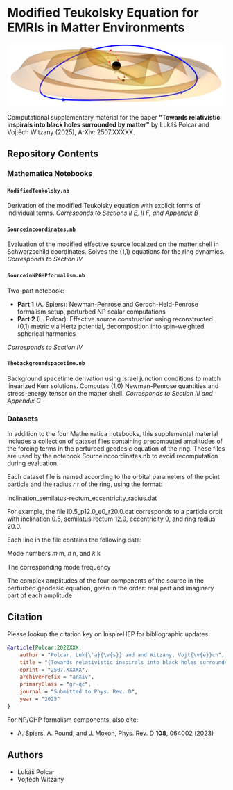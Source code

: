 # Modified Teukolsky Equation for EMRIs in Matter Environments

![EMRI in environment](deformedringwaves.png)

Computational supplementary material for the paper **"Towards relativistic inspirals into black holes surrounded by matter"** by Lukáš Polcar and Vojtěch Witzany (2025), ArXiv: 2507.XXXXX.

## Repository Contents

### Mathematica Notebooks

#### `ModifiedTeukolsky.nb`
Derivation of the modified Teukolsky equation with explicit forms of individual terms.
*Corresponds to Sections II E, II F, and Appendix B*

#### `Sourceincoordinates.nb`
Evaluation of the modified effective source localized on the matter shell in Schwarzschild coordinates. Solves the (1,1) equations for the ring dynamics.
*Corresponds to Section IV*

#### `SourceinNPGHPformalism.nb`
Two-part notebook:
- **Part 1** (A. Spiers): Newman-Penrose and Geroch-Held-Penrose formalism setup, perturbed NP scalar computations
- **Part 2** (L. Polcar): Effective source construction using reconstructed (0,1) metric via Hertz potential, decomposition into spin-weighted spherical harmonics

*Corresponds to Section IV*

#### `Thebackgroundspacetime.nb`
Background spacetime derivation using Israel junction conditions to match linearized Kerr solutions. Computes (1,0) Newman-Penrose quantities and stress-energy tensor on the matter shell.
*Corresponds to Section III and Appendix C*

### Datasets

In addition to the four Mathematica notebooks, this supplemental material includes a collection of dataset files containing precomputed amplitudes of the forcing terms in the perturbed geodesic equation of the ring. These files are used by the notebook Sourceincoordinates.nb to avoid recomputation during evaluation.

Each dataset file is named according to the orbital parameters of the point particle and the radius 
𝑟
r of the ring, using the format:

inclination_semilatus-rectum_eccentricity_radius.dat

For example, the file i0.5_p12.0_e0_r20.0.dat corresponds to a particle orbit with inclination 0.5, semilatus rectum 12.0, eccentricity 0, and ring radius 20.0.

Each line in the file contains the following data:

Mode numbers 
𝑚
m, 
𝑛
n, and 
𝑘
k

The corresponding mode frequency

The complex amplitudes of the four components of the source in the perturbed geodesic equation, given in the order: real part and imaginary part of each amplitude

## Citation

Please lookup the citation key on InspireHEP for bibliographic updates

```bibtex
@article{Polcar:2022XXX,
    author = "Polcar, Luk{\'a}{\v{s}} and and Witzany, Vojt{\v{e}}ch",
    title = "{Towards relativistic inspirals into black holes surrounded by matter}",
    eprint = "2507.XXXXX",
    archivePrefix = "arXiv",
    primaryClass = "gr-qc",
    journal = "Submitted to Phys. Rev. D",
    year = "2025"
}

```

For NP/GHP formalism components, also cite:
- A. Spiers, A. Pound, and J. Moxon, Phys. Rev. D **108**, 064002 (2023)

## Authors

- Lukáš Polcar
- Vojtěch Witzany  
